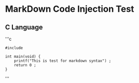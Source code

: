 # MarkDown Code Injection Test 

## C Language

'''c

    #include 

    int main(void) {
	    printf("This is test for markdown syntax") ;
	    return 0 ;
    }

'''